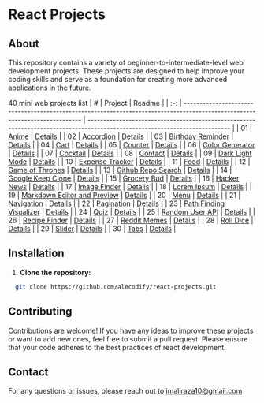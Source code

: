 # React Projects

## About

This repository contains a variety of beginner-to-intermediate-level web development projects. These projects are designed to help improve your coding skills and serve as a foundation for creating more advanced applications in the future.

40 mini web projects list
|  #  | Project                                                                                                                     | Readme                                                                                                                     |
| :-: | --------------------------------------------------------------------------------------------------------------------------- | --------------------------------------------------------------------------------------------------------------------------- |
| 01  | [Anime](https://github.com/alecodify/react-projects/tree/main/01-anime)  |  [Details](https://github.com/alecodify/react-projects/blob/main/01-anime/Readme.md)      |
| 02  | [Accordion](https://github.com/alecodify/react-projects/tree/main/02-accordion)  |  [Details](https://github.com/alecodify/react-projects/blob/main/02-accordion/Readme.md)      |
| 03  | [Birthday Reminder](https://github.com/alecodify/react-projects/tree/main/03-birthday-reminder)  |  [Details](https://github.com/alecodify/react-projects/blob/main/03-birthday-reminder/readme.md)      |
| 04  | [Cart](https://github.com/alecodify/react-projects/tree/main/04-cart)  |  [Details](https://github.com/alecodify/react-projects/blob/main/04-cart/readme.md)      |
| 05  | [Counter](https://github.com/alecodify/react-projects/tree/main/05-counter)  |  [Details](https://github.com/alecodify/react-projects/blob/main/05-counter/readme.md)      |
| 06  | [Color Generator](https://github.com/alecodify/react-projects/tree/main/06-color-generator)  |  [Details](https://github.com/alecodify/react-projects/blob/main/06-color-generator/readme.md)      |
| 07  | [Cocktail](https://github.com/alecodify/react-projects/tree/main/07-cocktail)  |  [Details](https://github.com/alecodify/react-projects/blob/main/07-cocktail/readme.md)      |
| 08  | [Contact](https://github.com/alecodify/react-projects/tree/main/08-contact)  |  [Details](https://github.com/alecodify/react-projects/blob/main/08-contact/readme.md)      |
| 09  | [Dark Light Mode](https://github.com/alecodify/react-projects/tree/main/09-dark-light-mode)  |  [Details](https://github.com/alecodify/react-projects/blob/main/09-dark-light-mode/readme.md)      |
| 10  | [Expense Tracker](https://github.com/alecodify/react-projects/tree/main/10-expense-tracker)  |  [Details](https://github.com/alecodify/react-projects/blob/main/10-expense-tracker/readme.md)      |
| 11  | [Food](https://github.com/alecodify/react-projects/tree/main/11-food)  |  [Details](https://github.com/alecodify/react-projects/blob/main/11-food/readme.md)      |
| 12  | [Game of Thrones](https://github.com/alecodify/react-projects/tree/main/12-game-of-thrones)  |  [Details](https://github.com/alecodify/react-projects/blob/main/12-game-of-thrones/readme.md)      |
| 13  | [Github Repo Search](https://github.com/alecodify/react-projects/tree/main/13-github-repo-search)  |  [Details](https://github.com/alecodify/react-projects/blob/main/13-github-repo-search/readme.md)      |
| 14  | [Google Keep Clone](https://github.com/alecodify/react-projects/tree/main/14-google-keep-clone)  |  [Details](https://github.com/alecodify/react-projects/blob/main/14-google-keep-clone/readme.md)      |
| 15  | [Grocery Bud](https://github.com/alecodify/react-projects/tree/main/15-grocery-bud)  |  [Details](https://github.com/alecodify/react-projects/blob/main/15-grocery-bud/readme.md)      |
| 16  | [Hacker News](https://github.com/alecodify/react-projects/tree/main/16-hacker-news)  |  [Details](https://github.com/alecodify/react-projects/blob/main/16-hacker-news/readme.md)      |
| 17  | [Image Finder](https://github.com/alecodify/react-projects/tree/main/17-image-finder)  |  [Details](https://github.com/alecodify/react-projects/blob/main/17-image-finder/readme.md)      |
| 18  | [Lorem Ipsum](https://github.com/alecodify/react-projects/tree/main/18-lorem-ipsum)  |  [Details](https://github.com/alecodify/react-projects/blob/main/18-lorem-ipsum/readme.md)      |
| 19  | [Markdown Editor and Preview](https://github.com/alecodify/react-projects/tree/main/19-markdown-editor-and-preview)  |  [Details](https://github.com/alecodify/react-projects/blob/main/19-markdown-editor-and-preview/readme.md)      |
| 20  | [Menu](https://github.com/alecodify/react-projects/tree/main/20-menu)  |  [Details](https://github.com/alecodify/react-projects/blob/main/20-menu/readme.md)      |
| 21  | [Navigation](https://github.com/alecodify/react-projects/tree/main/21-navigation)  |  [Details](https://github.com/alecodify/react-projects/blob/main/21-navigation/readme.md)      |
| 22  | [Pagination](https://github.com/alecodify/react-projects/tree/main/22-pagination)  |  [Details](https://github.com/alecodify/react-projects/blob/main/22-pagination/readme.md)      |
| 23  | [Path Finding Visualizer](https://github.com/alecodify/react-projects/tree/main/23-path-finding-visualizer)  |  [Details](https://github.com/alecodify/react-projects/blob/main/23-path-finding-visualizer/readme.md)      |
| 24  | [Quiz](https://github.com/alecodify/react-projects/tree/main/24-quiz)  |  [Details](https://github.com/alecodify/react-projects/blob/main/24-quiz/readme.md)      |
| 25  | [Random User API](https://github.com/alecodify/react-projects/tree/main/25-random-user-api)  |  [Details](https://github.com/alecodify/react-projects/blob/main/25-random-user-api/readme.md)      |
| 26  | [Recipe Finder](https://github.com/alecodify/react-projects/tree/main/26-recipe-finder)  |  [Details](https://github.com/alecodify/react-projects/blob/main/26-recipe-finder/readme.md)      |
| 27  | [Reddit Memes](https://github.com/alecodify/react-projects/tree/main/27-reddit-memes)  |  [Details](https://github.com/alecodify/react-projects/blob/main/27-reddit-memes/readme.md)      |
| 28  | [Roll Dice](https://github.com/alecodify/react-projects/tree/main/28-roll-dice)  |  [Details](https://github.com/alecodify/react-projects/blob/main/28-roll-dice/readme.md)      |
| 29  | [Slider](https://github.com/alecodify/react-projects/tree/main/29-slider)  |  [Details](https://github.com/alecodify/react-projects/blob/main/29-slider/readme.md)      |
| 30  | [Tabs](https://github.com/alecodify/react-projects/tree/main/30-tabs)  |  [Details](https://github.com/alecodify/react-projects/blob/main/30-tabs/readme.md)      |

## Installation

1. **Clone the repository:**
```bash
  git clone https://github.com/alecodify/react-projects.git
```

## Contributing
Contributions are welcome! If you have any ideas to improve these projects or want to add new ones, feel free to submit a pull request. Please ensure that your code adheres to the best practices of react development.

## Contact
For any questions or issues, please reach out to imaliraza10@gmail.com











